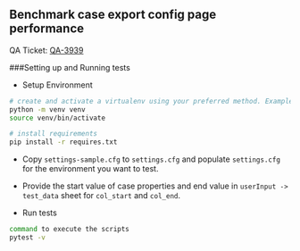 ## Benchmark case export config page performance

QA Ticket: [QA-3939](https://dimagi-dev.atlassian.net/browse/QA-3939)

###Setting up and Running tests

- Setup Environment

```sh
# create and activate a virtualenv using your preferred method. Example:
python -m venv venv
source venv/bin/activate

# install requirements
pip install -r requires.txt

```

- Copy `settings-sample.cfg` to `settings.cfg` and populate `settings.cfg` for
the environment you want to test.

- Provide the start value of case properties and end value in `userInput -> test_data` sheet for `col_start` and `col_end`.

- Run tests

```sh
command to execute the scripts
pytest -v 
```
